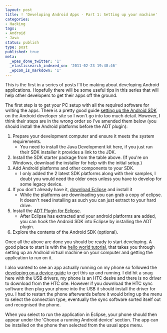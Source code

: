 ```yaml
---
layout: post
title: ! 'Developing Android Apps - Part 1: Setting up your machine'
categories:
- Hacking
tags:
- Android
- Java
status: publish
type: post
published: true
meta:
  _wpas_done_twitter: '1'
  _elasticsearch_indexed_on: '2011-02-23 19:48:46'
  _wpcom_is_markdown: '1'
---
```

This is the first in a series of posts I'll be making about developing Android applications. Hopefully there will be some useful tips in this series that will help other developers to get their apps off the ground.

The first step is to get your PC setup with all the required software for writing the apps. There is a pretty good guide <a href="http://developer.android.com/sdk/index.html">setting up the Android SDK</a> on the Android developer site so I won't go into too much detail. However, I think their steps are in the wrong order so I've amended them below (you should install the Android platforms before the ADT plugin):

<ol>
    <li>Prepare your development computer and ensure it meets the system requirements.
<ul>
    <li>You need to install the Java Development kit here, if you just run their SDK installer it provides a link to the JDK.</li>
</ul>
</li>
    <li>Install the SDK starter package from the table above. (If you're on Windows, download the installer for help with the initial setup.)</li>
    <li>Add Android platforms and other components to your SDK.
<ul>
    <li>I only added the 2 latest SDK platforms along with their samples, I doubt you would need the older ones unless you have to develop for some legacy device.</li>
</ul>
</li>
    <li>If you don't already have it,  <a href="http://www.eclipse.org/downloads/">download Eclipse</a> and install it
<ul>
    <li>While the platforms are downloading you can grab a copy of eclipse. It doesn't need installing as such you can just extract to your hard drive.</li>
</ul>
</li>
    <li>Install the <a href="http://developer.android.com/sdk/eclipse-adt.html">ADT Plugin for Eclipse</a>.
<ul>
    <li>After Eclipse has extracted and your android platforms are added, you can hook the Android SDK into Eclipse by installing the ADT plugin.</li>
</ul>
</li>
    <li>Explore the contents of the Android SDK (optional).</li>
</ol>

Once all the above are done you should be ready to start developing. A good place to start is with the <a href="http://developer.android.com/resources/tutorials/hello-world.html">hello world tutorial</a>, that takes you through setting up an Android virtual machine on    your computer and getting the application to run on it.

I also wanted to see an app actually running on my phone so followed the <a href="http://developer.android.com/guide/developing/device.html">developing on a device guide</a> to get this up and running. I did hit a snag here with the USB drivers, my phone is an HTC desire and there is no driver to download from the HTC site. However if you download the HTC sync software then plug your phone into the USB it should install the driver for you. I had to restart the phone afterwards before it would bring up the menu to select the connection type, eventually the sync software sorted itself out and recognised the phone.

When you select to run the application in Eclipse, your phone should then appear under the 'Choose a running Android device' section. The app can be installed on the phone then selected from the usual apps menu.

